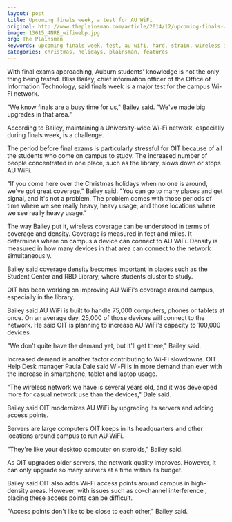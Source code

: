 ```yaml
---
layout: post
title: Upcoming finals week, a test for AU WiFi
original: http://www.theplainsman.com/article/2014/12/upcoming-finals-week-a-test-for-au-wifi
image: 13615_4NRB_wifiwebp.jpg
org: The Plainsman
keywords: upcoming finals week, test, au wifi, hard, strain, wireless internet, library, access points
categories: christmas, holidays, plainsman, features
---
```


With final exams approaching, Auburn students' knowledge is not the only thing being tested. Bliss Bailey, chief information officer of the Office of Information Technology, said finals week is a major test for the campus Wi-Fi network.

<!--break-->

"We know finals are a busy time for us," Bailey said. "We've made big upgrades in that area."

According to Bailey, maintaining a University-wide Wi-Fi network, especially during finals week, is a challenge.

The period before final exams is particularly stressful for OIT because of all the students who come on campus to study. The increased number of people concentrated in one place, such as the library, slows down or stops AU WiFi.

"If you come here over the Christmas holidays when no one is around, we've got great coverage," Bailey said. "You can go to many places and get signal, and it's not a problem. The problem comes with those periods of time where we see really heavy, heavy usage, and those locations where we see really heavy usage."

The way Bailey put it, wireless coverage can be understood in terms of coverage and density. Coverage is measured in feet and miles. It determines where on campus a device can connect to AU WiFi. Density is measured in how many devices in that area can connect to the network simultaneously.

Bailey said coverage density becomes important in places such as the Student Center and RBD Library, where students cluster to study.

OIT has been working on improving AU WiFi's coverage around campus, especially in the library.

Bailey said AU WiFi is built to handle 75,000 computers, phones or tablets at once. On an average day, 25,000 of those devices will connect to the network. He said OIT is planning to increase AU WiFi's capacity to 100,000 devices.

"We don't quite have the demand yet, but it'll get there," Bailey said.

Increased demand is another factor contributing to Wi-Fi slowdowns. OIT Help Desk manager Paula Dale said Wi-Fi is in more demand than ever with the increase in smartphone, tablet and laptop usage.

"The wireless network we have is several years old, and it was developed more for casual network use than the devices," Dale said.

Bailey said OIT modernizes AU WiFi by upgrading its servers and adding access points.

Servers are large computers OIT keeps in its headquarters and other locations around campus to run AU WiFi.

"They're like your desktop computer on steroids," Bailey said.

As OIT upgrades older servers, the network quality improves. However, it can only upgrade so many servers at a time within its budget.

Bailey said OIT also adds Wi-Fi access points around campus in high-density areas. However, with issues such as co-channel interference , placing these access points can be difficult.

"Access points don't like to be close to each other," Bailey said.